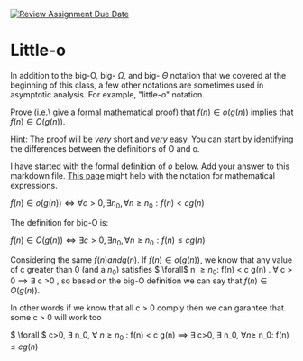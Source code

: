[![Review Assignment Due Date](https://classroom.github.com/assets/deadline-readme-button-24ddc0f5d75046c5622901739e7c5dd533143b0c8e959d652212380cedb1ea36.svg)](https://classroom.github.com/a/wM4-KOzy)
# Little-o

In addition to the big-O, big- $\Omega$, and big- $\Theta$ notation that
we covered at the beginning of this class, a few other notations are sometimes
used in asymptotic analysis.  For example, "little-$o$" notation.

Prove (i.e.\ give a formal mathematical proof) that $f(n)\in o(g(n))$ implies
that $f(n)\in O(g(n))$.

Hint: The proof will be *very* short and *very* easy. You can start by
identifying the differences between the definitions of O and o.

I have started with the formal definition of $o$ below. Add your answer to this
markdown file. [This
page](https://docs.github.com/en/get-started/writing-on-github/working-with-advanced-formatting/writing-mathematical-expressions)
might help with the notation for mathematical expressions.

$f(n)\in o(g(n)) \iff \forall c>0, \exists n_0, \forall n\ge n_0: f(n) < c g(n)$

The definition for big-O is:

$f(n)\in O(g(n)) \iff \exists c>0, \exists n_0, \forall n\ge n_0: f(n) \leq c g(n)$

Considering the same $f(n) and  g(n)$. If $f(n) \in o(g(n))$, we know that any value of c greater than 0 (and a $n_0$) satisfies $ \forall$ n $\ge n_0$: f(n) < c g(n) . 
$\forall$ c > 0 $\implies$ $\exists$ c >0 , so based on the big-O definition we can say that $f(n) \in O(g(n))$.

In other words if we know that all c > 0 comply then we can garantee that some c > 0 will work too

$ \forall $ c>0, $\exists$ n_0, $\forall$ $n\ge n_0$ : f(n) < c g(n) $\implies$ $\exists$ c>0, $\exists$ n_0, $\forall n\ge$ n_0: f(n) $\leq c g(n)$


